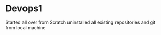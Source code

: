 # Devops1
Started all over from Scratch
uninstalled all existing repositories and git from local machine
